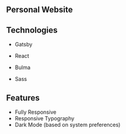 ## Personal Website

## Technologies
* Gatsby
- React
* Bulma
- Sass

## Features
* Fully Responsive
* Responsive Typography
* Dark Mode (based on system preferences)